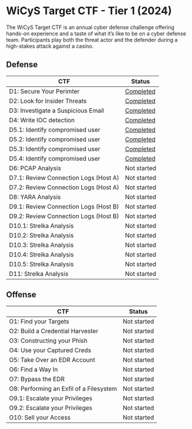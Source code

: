 # WiCyS Target CTF - Tier 1 (2024)
The WiCyS Target CTF is an annual cyber defense challenge offering hands-on experience and a taste of what it’s like to be on a cyber defense team. Participants play both the threat actor and the defender during a high-stakes attack against a casino.

## Defense
| CTF | Status | 
|---  |---     |
| D1: Secure Your Perimter |  [Completed](Defense/D1.md) |
| D2: Look for Insider Threats | [Completed](Defense/D2.md) |
| D3: Investigate a Suspicious Email |  [Completed](Defense/D3.md) |
| D4: Write IOC detection |  [Completed](Defense/D4.md)  |
| D5.1: Identify compromised user | [Completed](Defense/D5.1.md) |
| D5.2: Identify compromised user |  [Completed](Defense/D5.2.md) |
| D5.3: Identify compromised user |  [Completed](Defense/D5.3.md) |
| D5.4: Identify compromised user |  [Completed](Defense/D5.4.md) |
| D6: PCAP Analysis |  Not started |
| D7.1: Review Connection Logs (Host A) |  Not started |
| D7.2: Review Connection Logs (Host A) |  Not started |
| D8: YARA Analysis |  Not started |
| D9.1: Review Connection Logs (Host B) |  Not started |
| D9.2: Review Connection Logs (Host B) |  Not started |
| D10.1: Strelka Analysis |  Not started |
| D10.2: Strelka Analysis |  Not started |
| D10.3: Strelka Analysis |  Not started |
| D10.4: Strelka Analysis |  Not started |
| D10.5: Strelka Analysis |  Not started |
| D11: Strelka Analysis |  Not started |


## Offense
| CTF | Status | 
|---  |---     |
| O1: Find your Targets |  Not started |
| O2: Build a Credential Harvester | Not started |
| O3: Constructing your Phish |  Not started |
| O4: Use your Captured Creds |  Not started |
| O5: Take Over an EDR Account | Not started |
| O6: Find a Way In |  Not started |
| O7: Bypass the EDR |  Not started |
| O8: Performing an Exfil of a Filesystem |  Not started |
| O9.1: Escalate your Privileges |  Not started |
| O9.2: Escalate your Privileges  |  Not started |
| O10: Sell your Access |  Not started |
